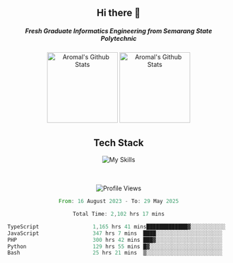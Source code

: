 <div align="center">
  <h2>Hi there 👋</h2>

  <h5>Fresh Graduate Informatics Engineering from Semarang State Polytechnic</h5>

  <img
    height="160"
    alt="Aromal's Github Stats"
    src="https://github-readme-stats.vercel.app/api?username=dafariski77&show_icons=true&theme=tokyonight&count_private=true"
  />
  <img
    alt="Aromal's Github Stats"
    height="160"
    src="https://github-readme-stats.vercel.app/api/top-langs/?username=dafariski77&layout=compact&theme=tokyonight"
  />

  <h2>Tech Stack</h2>
  
![My Skills](https://simpleskill.icons.workers.dev/svg?i=typescript,next.js,react,tailwindcss,shadcnui,reactquery,prisma,socketdotio,zod)

  <br /><br />
  <img src="https://komarev.com/ghpvc/?username=dafariski77&abbreviated=true" alt="Profile Views">
    
  <!--START_SECTION:waka-->

```rust
From: 16 August 2023 - To: 29 May 2025

Total Time: 2,102 hrs 17 mins

TypeScript                 1,165 hrs 41 mins█████████████▓░░░░░░░░░░░   55.02 %
JavaScript                 347 hrs 7 mins  ████░░░░░░░░░░░░░░░░░░░░░   16.38 %
PHP                        300 hrs 42 mins ███▓░░░░░░░░░░░░░░░░░░░░░   14.19 %
Python                     129 hrs 55 mins █▓░░░░░░░░░░░░░░░░░░░░░░░   06.13 %
Bash                       25 hrs 21 mins  ▒░░░░░░░░░░░░░░░░░░░░░░░░   01.20 %
```

<!--END_SECTION:waka-->
</div>
